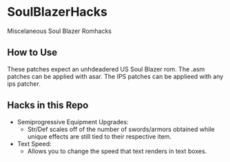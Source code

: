 # SoulBlazerHacks
Miscelaneous Soul Blazer Romhacks

## How to Use
These patches expect an unhdeadered US Soul Blazer rom. The .asm patches can be applied with asar. The IPS patches can be applieed with any ips patcher.

## Hacks in this Repo

- Semiprogressive Equipment Upgrades:
  - Str/Def scales off of the number of swords/armors obtained while unique effects are still tied to their respective item.
- Text Speed:
  - Allows you to change the speed that text renders in text boxes.